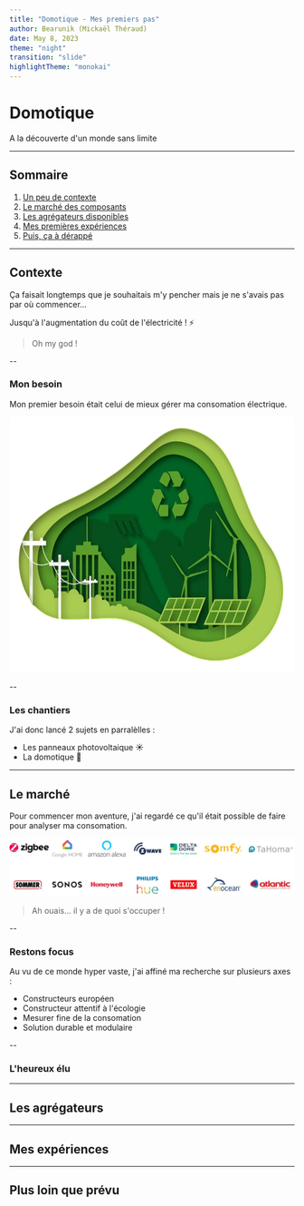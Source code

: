 ```yaml
---
title: "Domotique - Mes premiers pas"
author: Bearunik (Mickaël Théraud)
date: May 8, 2023
theme: "night"
transition: "slide"
highlightTheme: "monokai"
---
```


<!-- .slide: data-background="./images/bg.jpg" data-background-opacity=".3"-->

# Domotique

A la découverte d'un monde sans limite

---

## Sommaire

1. [Un peu de contexte](#contexte)
2. [Le marché des composants](#le-marché)
3. [Les agrégateurs disponibles](#les-agrégateurs)
4. [Mes premières expériences](#mes-expériences)
5. [Puis, ça à dérappé](#plus-loin-que-prévu)

---

## Contexte

Ça faisait longtemps que je souhaitais m'y pencher mais je ne s'avais pas par où commencer...

Jusqu'à l'augmentation du coût de l'électricité ! ⚡

> Oh my god !

--

### Mon besoin

Mon premier besoin était celui de mieux gérer ma consomation électrique.

<img src="./images/contexte/green-energy.png" alt="Energies vertes" height='450'>

--

### Les chantiers

J'ai donc lancé 2 sujets en parralèlles :

- Les panneaux photovoltaique ☀️
- La domotique 🤖

---

## Le marché

Pour commencer mon aventure, j'ai regardé ce qu'il était possible de faire pour analyser ma consomation.

![Les concurrents](./images/marche/concurrents.jpeg)

> Ah ouais... il y a de quoi s'occuper !

--

### Restons focus

Au vu de ce monde hyper vaste, j'ai affiné ma recherche sur plusieurs axes :

- Constructeurs européen
- Constructeur attentif à l'écologie
- Mesurer fine de la consomation
- Solution durable et modulaire

--

### L'heureux élu

---

## Les agrégateurs

---

## Mes expériences

---

## Plus loin que prévu
